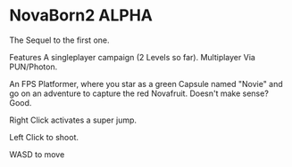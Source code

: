 # NovaBorn2 ALPHA
The Sequel to the first one.

Features A singleplayer campaign (2 Levels so far). Multiplayer Via PUN/Photon.

An FPS Platformer, where you star as a green Capsule named "Novie" and go on an adventure to capture the red Novafruit. Doesn't make sense? Good.

Right Click activates a super jump.

Left Click to shoot.

WASD to move

